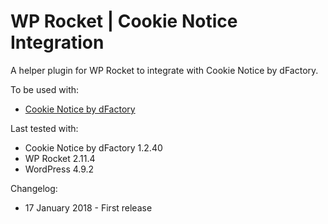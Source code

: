 # WP Rocket | Cookie Notice Integration

A helper plugin for WP Rocket to integrate with Cookie Notice by dFactory.

To be used with:
* [Cookie Notice by dFactory](https://wordpress.org/plugins/cookie-notice/)

Last tested with:
* Cookie Notice by dFactory 1.2.40
* WP Rocket 2.11.4
* WordPress 4.9.2

Changelog:
* 17 January 2018 - First release